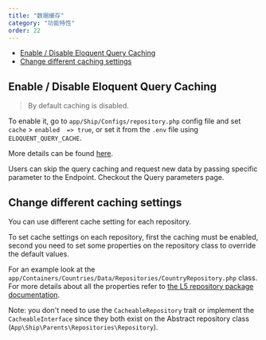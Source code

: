 ```yaml
---
title: "数据缓存"
category: "功能特性"
order: 22
---
```


- [Enable / Disable Eloquent Query Caching](#enable-disable-eloquent-query-caching)
- [Change different caching settings](#change-different-caching-settings)

<a name="enable-disable-eloquent-query-caching"></a>

## Enable / Disable Eloquent Query Caching

> By default caching is disabled.

To enable it, go to `app/Ship/Configs/repository.php` config file and set `cache` > `enabled  => true`, or set it from the `.env` file using `ELOQUENT_QUERY_CACHE`.

More details can be found [here](https://github.com/andersao/l5-repository#cache-config).

Users can skip the query caching and request new data by passing specific parameter to the Endpoint. Checkout the Query parameters page.

<a name="change-different-caching-settings"></a>

## Change different caching settings

You can use different cache setting for each repository.

To set cache settings on each repository, first the caching must be enabled, second you need to set some properties on the repository class to override the default values.

For an example look at the `app/Containers/Countries/Data/Repositories/CountryRepository.php` class. For more details about all the properties refer to [the L5 repository package documentation](https://github.com/andersao/l5-repository#cache-config).

Note: you don't need to use the `CacheableRepository` trait or implement the `CacheableInterface` since they both exist on the Abstract repository class (`App\Ship\Parents\Repositories\Repository`).
